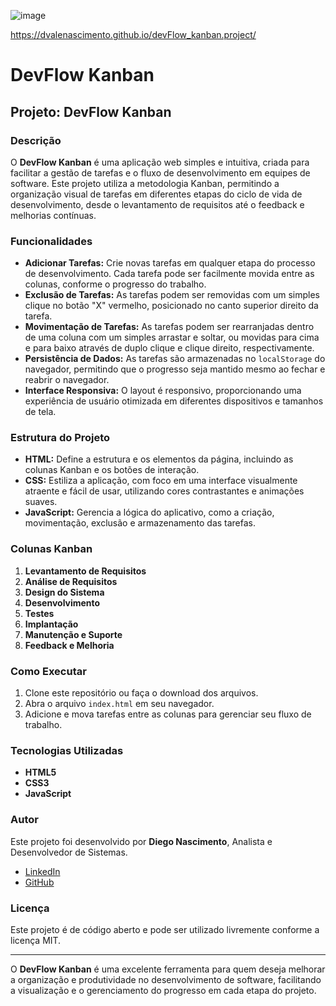 ![image](https://github.com/user-attachments/assets/4fb8f3e8-5646-4fad-9a61-35b8149cbb9c)

https://dvalenascimento.github.io/devFlow_kanban.project/

# DevFlow Kanban

## Projeto: DevFlow Kanban

### Descrição

O **DevFlow Kanban** é uma aplicação web simples e intuitiva, criada para facilitar a gestão de tarefas e o fluxo de desenvolvimento em equipes de software. Este projeto utiliza a metodologia Kanban, permitindo a organização visual de tarefas em diferentes etapas do ciclo de vida de desenvolvimento, desde o levantamento de requisitos até o feedback e melhorias contínuas.

### Funcionalidades

- **Adicionar Tarefas:** Crie novas tarefas em qualquer etapa do processo de desenvolvimento. Cada tarefa pode ser facilmente movida entre as colunas, conforme o progresso do trabalho.
- **Exclusão de Tarefas:** As tarefas podem ser removidas com um simples clique no botão "X" vermelho, posicionado no canto superior direito da tarefa.
- **Movimentação de Tarefas:** As tarefas podem ser rearranjadas dentro de uma coluna com um simples arrastar e soltar, ou movidas para cima e para baixo através de duplo clique e clique direito, respectivamente.
- **Persistência de Dados:** As tarefas são armazenadas no `localStorage` do navegador, permitindo que o progresso seja mantido mesmo ao fechar e reabrir o navegador.
- **Interface Responsiva:** O layout é responsivo, proporcionando uma experiência de usuário otimizada em diferentes dispositivos e tamanhos de tela.

### Estrutura do Projeto

- **HTML:** Define a estrutura e os elementos da página, incluindo as colunas Kanban e os botões de interação.
- **CSS:** Estiliza a aplicação, com foco em uma interface visualmente atraente e fácil de usar, utilizando cores contrastantes e animações suaves.
- **JavaScript:** Gerencia a lógica do aplicativo, como a criação, movimentação, exclusão e armazenamento das tarefas.

### Colunas Kanban

1. **Levantamento de Requisitos**
2. **Análise de Requisitos**
3. **Design do Sistema**
4. **Desenvolvimento**
5. **Testes**
6. **Implantação**
7. **Manutenção e Suporte**
8. **Feedback e Melhoria**

### Como Executar

1. Clone este repositório ou faça o download dos arquivos.
2. Abra o arquivo `index.html` em seu navegador.
3. Adicione e mova tarefas entre as colunas para gerenciar seu fluxo de trabalho.

### Tecnologias Utilizadas

- **HTML5**
- **CSS3**
- **JavaScript**

### Autor

Este projeto foi desenvolvido por **Diego Nascimento**, Analista e Desenvolvedor de Sistemas.

- [LinkedIn](https://www.linkedin.com/in/diego-vale-do-nascimento-48212215b/)
- [GitHub](https://github.com/DVALENASCIMENTO)

### Licença

Este projeto é de código aberto e pode ser utilizado livremente conforme a licença MIT.

---

O **DevFlow Kanban** é uma excelente ferramenta para quem deseja melhorar a organização e produtividade no desenvolvimento de software, facilitando a visualização e o gerenciamento do progresso em cada etapa do projeto.
